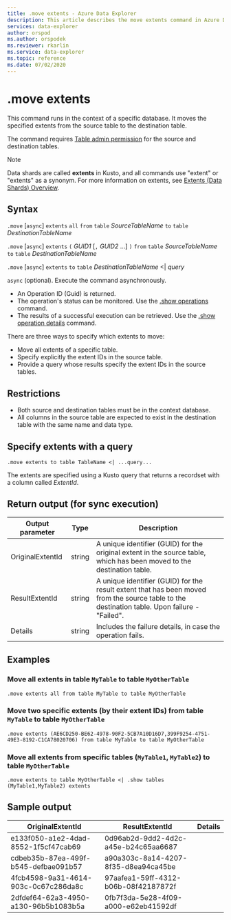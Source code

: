 ```yaml
---
title: .move extents - Azure Data Explorer
description: This article describes the move extents command in Azure Data Explorer.
services: data-explorer
author: orspod
ms.author: orspodek
ms.reviewer: rkarlin
ms.service: data-explorer
ms.topic: reference
ms.date: 07/02/2020
---
```


# .move extents

This command runs in the context of a specific database. It moves the specified extents from the source table to the destination table.

The command requires [Table admin permission](../management/access-control/role-based-authorization.md) for the source and destination tables.

> [!NOTE]
> Data shards are called **extents** in Kusto, and all commands use "extent" or "extents" as a synonym.
> For more information on extents, see [Extents (Data Shards) Overview](extents-overview.md).

## Syntax

`.move` [`async`] `extents` `all` `from` `table` *SourceTableName* `to` `table` *DestinationTableName*

`.move` [`async`] `extents` `(` *GUID1* [`,` *GUID2* ...] `)` `from` `table` *SourceTableName* `to` `table` *DestinationTableName* 

`.move` [`async`] `extents` `to` `table` *DestinationTableName* <| *query*

`async` (optional). Execute the command asynchronously. 
   * An Operation ID (Guid) is returned.
   * The operation's status can be monitored. Use the [.show operations](operations.md#show-operations) command.
   * The results of a successful execution can be retrieved. Use the [.show operation details](operations.md#show-operation-details) command.

There are three ways to specify which extents to move:
* Move all extents of a specific table.
* Specify explicitly the extent IDs in the source table.
* Provide a query whose results specify the extent IDs in the source tables.

## Restrictions

* Both source and destination tables must be in the context database.
* All columns in the source table are expected to exist in the destination table with the same name and data type.

## Specify extents with a query

```kusto
.move extents to table TableName <| ...query...
```

The extents are specified using a Kusto query that returns a recordset with a column called *ExtentId*.

## Return output (for sync execution)

Output parameter |Type |Description
---|---|---
OriginalExtentId |string |A unique identifier (GUID) for the original extent in the source table, which has been moved to the destination table.
ResultExtentId |string |A unique identifier (GUID) for the result extent that has been moved from the source table to the destination table. Upon failure - "Failed".
Details |string |Includes the failure details, in case the operation fails.

## Examples

### Move all extents in table `MyTable` to table `MyOtherTable`

```kusto
.move extents all from table MyTable to table MyOtherTable
```

### Move two specific extents (by their extent IDs) from table `MyTable` to table `MyOtherTable`

```kusto
.move extents (AE6CD250-BE62-4978-90F2-5CB7A10D16D7,399F9254-4751-49E3-8192-C1CA78020706) from table MyTable to table MyOtherTable
```

### Move all extents from specific tables (`MyTable1`, `MyTable2`) to table `MyOtherTable`

```kusto
.move extents to table MyOtherTable <| .show tables (MyTable1,MyTable2) extents
```

## Sample output

|OriginalExtentId |ResultExtentId| Details
|---|---|---
|e133f050-a1e2-4dad-8552-1f5cf47cab69 |0d96ab2d-9dd2-4d2c-a45e-b24c65aa6687| 
|cdbeb35b-87ea-499f-b545-defbae091b57 |a90a303c-8a14-4207-8f35-d8ea94ca45be| 
|4fcb4598-9a31-4614-903c-0c67c286da8c |97aafea1-59ff-4312-b06b-08f42187872f| 
|2dfdef64-62a3-4950-a130-96b5b1083b5a |0fb7f3da-5e28-4f09-a000-e62eb41592df| 
